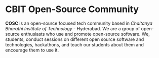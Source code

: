 # CBIT Open-Source Community
**COSC** is an open-source focused tech community based in *Chaitanya Bharathi Institute of Technology* - Hyderabad.
We are a group of open-source enthusiasts who use and promote open-source software. We, students, conduct sessions on different open source software and technologies, hackathons, and teach our students about them and encourage them to use it.

